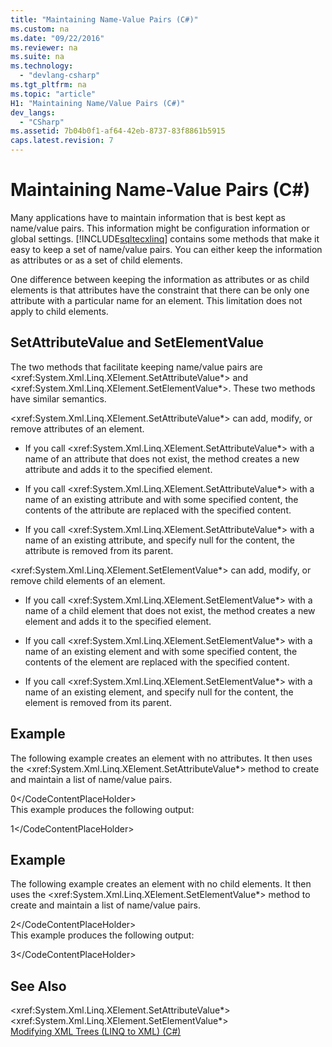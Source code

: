 ```yaml
---
title: "Maintaining Name-Value Pairs (C#)"
ms.custom: na
ms.date: "09/22/2016"
ms.reviewer: na
ms.suite: na
ms.technology: 
  - "devlang-csharp"
ms.tgt_pltfrm: na
ms.topic: "article"
H1: "Maintaining Name/Value Pairs (C#)"
dev_langs: 
  - "CSharp"
ms.assetid: 7b04b0f1-af64-42eb-8737-83f8861b5915
caps.latest.revision: 7
---
```

# Maintaining Name-Value Pairs (C#)
Many applications have to maintain information that is best kept as name/value pairs. This information might be configuration information or global settings. [!INCLUDE[sqltecxlinq](../vs140/includes/sqltecxlinq_md.md)] contains some methods that make it easy to keep a set of name/value pairs. You can either keep the information as attributes or as a set of child elements.  
  
 One difference between keeping the information as attributes or as child elements is that attributes have the constraint that there can be only one attribute with a particular name for an element. This limitation does not apply to child elements.  
  
## SetAttributeValue and SetElementValue  
 The two methods that facilitate keeping name/value pairs are \<xref:System.Xml.Linq.XElement.SetAttributeValue*> and \<xref:System.Xml.Linq.XElement.SetElementValue*>. These two methods have similar semantics.  
  
 \<xref:System.Xml.Linq.XElement.SetAttributeValue*> can add, modify, or remove attributes of an element.  
  
-   If you call \<xref:System.Xml.Linq.XElement.SetAttributeValue*> with a name of an attribute that does not exist, the method creates a new attribute and adds it to the specified element.  
  
-   If you call \<xref:System.Xml.Linq.XElement.SetAttributeValue*> with a name of an existing attribute and with some specified content, the contents of the attribute are replaced with the specified content.  
  
-   If you call \<xref:System.Xml.Linq.XElement.SetAttributeValue*> with a name of an existing attribute, and specify null for the content, the attribute is removed from its parent.  
  
 \<xref:System.Xml.Linq.XElement.SetElementValue*> can add, modify, or remove child elements of an element.  
  
-   If you call \<xref:System.Xml.Linq.XElement.SetElementValue*> with a name of a child element that does not exist, the method creates a new element and adds it to the specified element.  
  
-   If you call \<xref:System.Xml.Linq.XElement.SetElementValue*> with a name of an existing element and with some specified content, the contents of the element are replaced with the specified content.  
  
-   If you call \<xref:System.Xml.Linq.XElement.SetElementValue*> with a name of an existing element, and specify null for the content, the element is removed from its parent.  
  
## Example  
 The following example creates an element with no attributes. It then uses the \<xref:System.Xml.Linq.XElement.SetAttributeValue*> method to create and maintain a list of name/value pairs.  
  
<CodeContentPlaceHolder>0\</CodeContentPlaceHolder>  
 This example produces the following output:  
  
<CodeContentPlaceHolder>1\</CodeContentPlaceHolder>  
## Example  
 The following example creates an element with no child elements. It then uses the \<xref:System.Xml.Linq.XElement.SetElementValue*> method to create and maintain a list of name/value pairs.  
  
<CodeContentPlaceHolder>2\</CodeContentPlaceHolder>  
 This example produces the following output:  
  
<CodeContentPlaceHolder>3\</CodeContentPlaceHolder>  
## See Also  
 \<xref:System.Xml.Linq.XElement.SetAttributeValue*>   
 \<xref:System.Xml.Linq.XElement.SetElementValue*>   
 [Modifying XML Trees (LINQ to XML) (C#)](../vs140/modifying-xml-trees--linq-to-xml---csharp-.md)